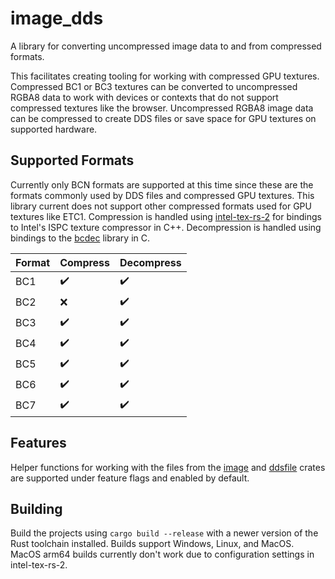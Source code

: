 # image_dds
A library for converting uncompressed image data to and from compressed formats.

This facilitates creating tooling for working with compressed GPU textures. Compressed BC1 or BC3 textures can be converted to uncompressed RGBA8 data to work with devices or contexts that do not support compressed textures like the browser. Uncompressed RGBA8 image data can be compressed to create DDS files or save space for GPU textures on supported hardware.

## Supported Formats
Currently only BCN formats are supported at this time since these are the formats commonly used by DDS files and compressed GPU textures. This library current does not support other compressed formats used for GPU textures like ETC1.  Compression is handled using [intel-tex-rs-2](https://github.com/Traverse-Research/intel-tex-rs-2) for bindings to Intel's ISPC texture compressor in C++. Decompression is handled using bindings to the [bcdec](https://github.com/iOrange/bcdec) library in C.

| Format | Compress | Decompress |
| --- | --- | --- |
| BC1 | :heavy_check_mark: | :heavy_check_mark: |
| BC2 | :x: | :heavy_check_mark: |
| BC3 | :heavy_check_mark: | :heavy_check_mark: |
| BC4 | :heavy_check_mark: | :heavy_check_mark: |
| BC5 | :heavy_check_mark: | :heavy_check_mark: |
| BC6 | :heavy_check_mark: | :heavy_check_mark: |
| BC7 | :heavy_check_mark: | :heavy_check_mark: |

## Features
Helper functions for working with the files from the [image](https://crates.io/crates/image) and [ddsfile](https://crates.io/crates/ddsfile) crates are supported under feature flags and enabled by default.

## Building
Build the projects using `cargo build --release` with a newer version of the Rust toolchain installed. Builds support Windows, Linux, and MacOS. MacOS arm64 builds currently don't work due to configuration settings in intel-tex-rs-2.